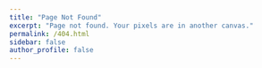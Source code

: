 ```yaml
---
title: "Page Not Found"
excerpt: "Page not found. Your pixels are in another canvas."
permalink: /404.html
sidebar: false
author_profile: false
---
```


<script>
  var GOOG_FIXURL_LANG = 'en';
  var GOOG_FIXURL_SITE = 'https://devinlife.com'
</script>
<script src="https://linkhelp.clients.google.com/tbproxy/lh/wm/fixurl.js">
</script>
